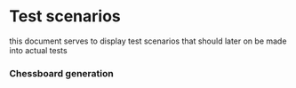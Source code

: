 # Test scenarios 
this document serves to display test scenarios that should later on be made into actual tests
### Chessboard generation
